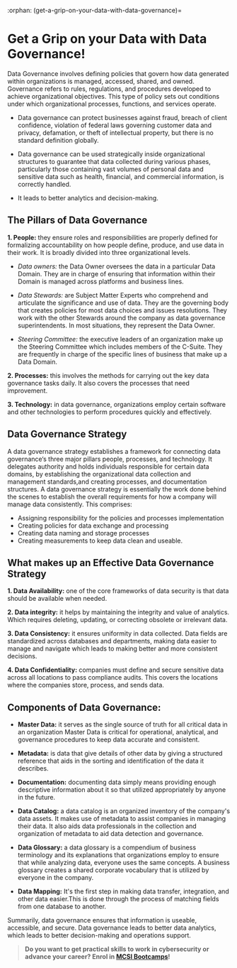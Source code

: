:orphan:
(get-a-grip-on-your-data-with-data-governance)=

# Get a Grip on your Data with Data Governance!

Data Governance involves defining policies that govern how data generated within organizations is managed, accessed, shared, and owned. Governance refers to rules, regulations, and procedures developed to achieve organizational objectives. This type of policy sets out conditions under which organizational processes, functions, and services operate.

- Data governance can protect businesses against fraud, breach of client confidence, violation of federal laws governing customer data and privacy, defamation, or theft of intellectual property, but there is no standard definition globally.

- Data governance can be used strategically inside organizational structures to guarantee that data collected during various phases, particularly those containing vast volumes of personal data and sensitive data such as health, financial, and commercial information, is correctly handled.

- It leads to better analytics and decision-making.

## The Pillars of Data Governance

**1. People:** they ensure roles and responsibilities are properly defined for formalizing accountability on how people define, produce, and use data in their work. It is broadly divided into three organizational levels.

- _Data owners:_ the Data Owner oversees the data in a particular Data Domain. They are in charge of ensuring that information within their Domain is managed across platforms and business lines.

- _Data Stewards:_ are Subject Matter Experts who comprehend and articulate the significance and use of data. They are the governing body that creates policies for most data choices and issues resolutions. They work with the other Stewards around the company as data governance superintendents. In most situations, they represent the Data Owner.

- _Steering Committee:_ the executive leaders of an organization make up the Steering Committee which includes members of the C-Suite. They are frequently in charge of the specific lines of business that make up a Data Domain.

**2. Processes:** this involves the methods for carrying out the key data governance tasks daily. It also covers the processes that need improvement.

**3. Technology:** in data governance, organizations employ certain software and other technologies to perform procedures quickly and effectively.

## Data Governance Strategy

A data governance strategy establishes a framework for connecting data governance‘s three major pillars people, processes, and technology. It delegates authority and holds individuals responsible for certain data domains, by establishing the organizational data collection and management standards,and creating processes, and documentation structures. A data governance strategy is essentially the work done behind the scenes to establish the overall requirements for how a company will manage data consistently. This comprises:

- Assigning responsibility for the policies and processes implementation
- Creating policies for data exchange and processing
- Creating data naming and storage processes
- Creating measurements to keep data clean and useable.

## What makes up an Effective Data Governance Strategy

**1. Data Availability:** one of the core frameworks of data security is that data should be available when needed.

**2. Data integrity:** it helps by maintaining the integrity and value of analytics. Which requires deleting, updating, or correcting obsolete or irrelevant data.

**3. Data Consistency:** it ensures uniformity in data collected. Data fields are standardized across databases and departments, making data easier to manage and navigate which leads to making better and more consistent decisions.

**4. Data Confidentiality:** companies must define and secure sensitive data across all locations to pass compliance audits. This covers the locations where the companies store, process, and sends data.

## Components of Data Governance:

- **Master Data:** it serves as the single source of truth for all critical data in an organization Master Data is critical for operational, analytical, and governance procedures to keep data accurate and consistent.

- **Metadata:** is data that give details of other data by giving a structured reference that aids in the sorting and identification of the data it describes.

- **Documentation:** documenting data simply means providing enough descriptive information about it so that utilized appropriately by anyone in the future.

- **Data Catalog:** a data catalog is an organized inventory of the company's data assets. It makes use of metadata to assist companies in managing their data. It also aids data professionals in the collection and organization of metadata to aid data detection and governance.

- **Data Glossary:** a data glossary is a compendium of business terminology and its explanations that organizations employ to ensure that while analyzing data, everyone uses the same concepts. A business glossary creates a shared corporate vocabulary that is utilized by everyone in the company.

- **Data Mapping:** It's the first step in making data transfer, integration, and other data easier.This is done through the process of matching fields from one database to another.

Summarily, data governance ensures that information is useable, accessible, and secure. Data governance leads to better data analytics, which leads to better decision-making and operations support.

> **Do you want to get practical skills to work in cybersecurity or advance your career? Enrol in [MCSI Bootcamps](https://www.mosse-institute.com/bootcamps.html)!**
